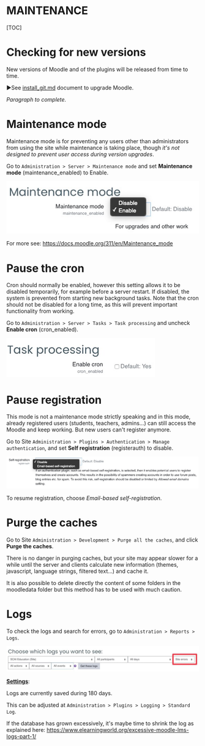 <h1>MAINTENANCE</h1>

[TOC]

# Checking for new versions

New versions of Moodle and of the plugins will be released from time to time.

►See [install_git.md](manuals/install_git.md) document to upgrade Moodle.

*Paragraph to complete.*

# Maintenance mode

Maintenance mode is for preventing any users other than administrators from using the site while maintenance is taking place, though *it's not designed to prevent user access during version upgrades*.

Go to `Administration > Server > Maintenance mode`  and set **Maintenance mode** (maintenance_enabled) to Enable.

![manintenance_mode](.img/maintenance/manintenance_mode.jpg)

For more see: https://docs.moodle.org/311/en/Maintenance_mode

# Pause the cron

Cron should normally be enabled, however this setting allows it to be disabled temporarily, for example before a server restart. If disabled, the system is prevented from starting new background tasks. Note that the cron should not be disabled for a long time, as this will prevent important functionality from working.

Go to  `Administration > Server > Tasks > Task processing`  and uncheck **Enable cron** (cron_enabled).

![cron](.img/maintenance/cron.jpg)

# Pause registration

This mode is not a maintenance mode strictly speaking and in this mode, already registered users (students, teachers, admins...) can still access the Moodle and keep working. But new users can't register anymore.

Go to Site `Administration > Plugins > Authentication > Manage authentication`, and set **Self registration** (registerauth) to disable.

![registration](.img/maintenance/registration.jpg)

To resume registration, choose *Email-based self-registration*.

# Purge the caches

Go to Site `Administration > Development > Purge all the caches`, and click **Purge the caches**.

There is no danger in purging caches, but your site may appear slower for a while until the server and clients calculate new information (themes, javascript, language strings, filtered text...) and cache it.

It is also possible to delete directly the content of some folders in the moodledata folder but this method has to be used with much caution.

# Logs

To check the logs and search for errors, go to `Administration > Reports > Logs`. 

![logs_search](.img/maintenance/logs_search.jpg)

**<u>Settings</u>**:

Logs are currently saved during 180 days.

This can be adjusted at `Administration > Plugins > Logging > Standard Log`.

If the database has grown excessively, it's maybe time to shrink the log as explained here: https://www.elearningworld.org/excessive-moodle-lms-logs-part-1/
